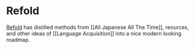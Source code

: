 # Refold 

[Refold](https://refold.la/)  has distilled methods from [[All Japanese All The Time]], reources, and other ideas  of [[Language Acquisition]] into a nice modern looking roadmap.
